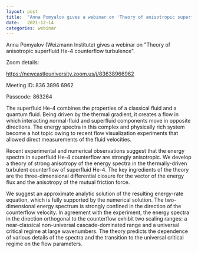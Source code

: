 ```yaml
---
layout: post
title:  "Anna Pomyalov gives a webinar on 'Theory of anisotropic superfluid He-4 counterflow turbulence' at 3pm UK time"
date:   2021-12-14
categories: webinar
---
```


Anna Pomyalov (Weizmann Institute) gives a webinar on "Theory of anisotropic superfluid He-4 counterflow turbulence".

Zoom details:

https://newcastleuniversity.zoom.us/j/83638966962

Meeting ID: 836 3896 6962

Passcode: 863264



The superfluid He-4 combines the properties of a classical fluid and a quantum fluid. Being driven by the thermal gradient, it creates a flow in which interacting normal-fluid and superfluid components move in opposite directions. The energy spectra in this complex and physically rich system become a hot topic owing to recent flow visualization experiments that allowed direct measurements of the fluid velocities.

Recent experimental and numerical observations suggest that the energy spectra in superfluid He-4 counterflow are strongly anisotropic. We develop a theory of strong anisotropy of the energy spectra in the thermally-driven turbulent counterflow of superfluid He-4. The key ingredients of the theory are the three-dimensional differential closure for the vector of the energy flux and the anisotropy of the mutual friction force.

We suggest an approximate analytic solution of the resulting energy-rate equation, which is fully supported by the numerical solution. The two-dimensional energy spectrum is strongly confined in the direction of the counterflow velocity. In agreement with the experiment, the energy spectra in the direction orthogonal to the counterflow exhibit two scaling ranges: a near-classical non-universal cascade-dominated range and a universal critical regime at large wavenumbers. The theory predicts the dependence of various details of the spectra and the transition to the universal critical regime on the flow parameters.

